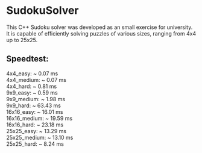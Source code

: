 # SudokuSolver
 This C++ Sudoku solver was developed as an small exercise for university. It is capable of efficiently solving puzzles of various sizes, ranging from 4x4 up to 25x25.


## Speedtest:
4x4_easy:     ~  0.07 ms<br>
4x4_medium:   ~  0.07 ms<br>
4x4_hard:     ~  0.81 ms<br>
9x9_easy:     ~  0.59 ms<br>
9x9_medium:   ~  1.98 ms<br>
9x9_hard:     ~ 63.43 ms<br>
16x16_easy:   ~ 16.01 ms<br>
16x16_medium: ~ 19.59 ms<br>
16x16_hard:   ~ 23.18 ms<br>
25x25_easy:   ~ 13.29 ms<br>
25x25_medium: ~ 13.10 ms<br>
25x25_hard:   ~  8.24 ms<br>
